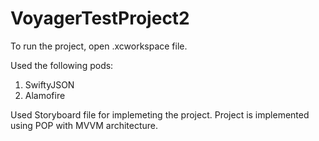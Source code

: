 
# VoyagerTestProject2
To run the project, open .xcworkspace file. 


Used the following pods:
1. SwiftyJSON 
2. Alamofire

Used Storyboard file for implemeting the project. 
Project is implemented using POP with MVVM architecture. 
